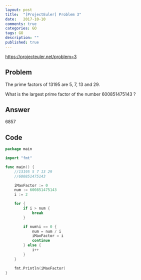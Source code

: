 ```yaml
---
layout: post
title:  "[ProjectEuler] Problem 3"
date:   2017-10-10
comments: true
categories: GO
tags: GO 
description: ""
published: true
---
```


https://projecteuler.net/problem=3

## Problem

The prime factors of 13195 are 5, 7, 13 and 29.

What is the largest prime factor of the number 600851475143 ?


## Answer

6857

## Code

```go
package main

import "fmt"

func main() {
	//13195 5 7 13 29
	//600851475143

	iMaxFactor := 0
	num := 600851475143
	i := 2

	for {
		if i > num {
			break
		}

		if num%i == 0 {
			num = num / i
			iMaxFactor = i
			continue
		} else {
			i++
		}
	}

	fmt.Println(iMaxFactor)
}
```

